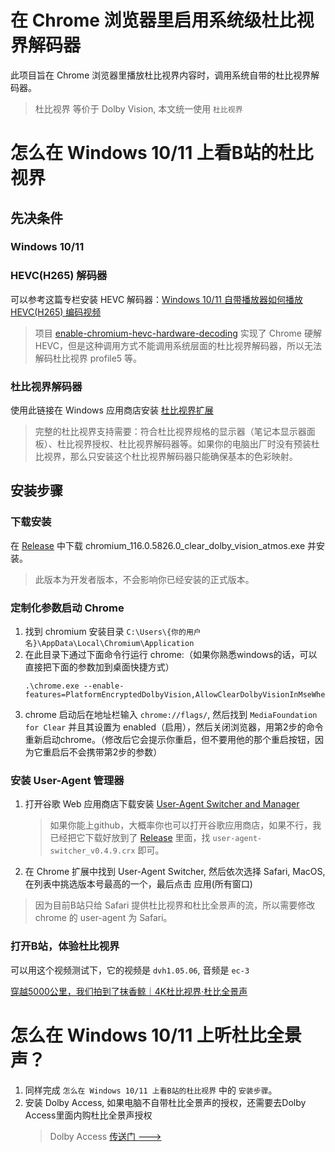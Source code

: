 # 在 Chrome 浏览器里启用系统级杜比视界解码器
此项目旨在 Chrome 浏览器里播放杜比视界内容时，调用系统自带的杜比视界解码器。

> 杜比视界 等价于 Dolby Vision, 本文统一使用 `杜比视界`

# 怎么在 Windows 10/11 上看B站的杜比视界

## 先决条件

### Windows 10/11

### HEVC(H265) 解码器
可以参考这篇专栏安装 HEVC 解码器：[Windows 10/11 自带播放器如何播放 HEVC(H265) 编码视频](https://www.bilibili.com/read/cv11274235)

> 项目 [enable-chromium-hevc-hardware-decoding](https://github.com/StaZhu/enable-chromium-hevc-hardware-decoding) 实现了 Chrome 硬解 HEVC，但是这种调用方式不能调用系统层面的杜比视界解码器，所以无法解码杜比视界 profile5 等。

### 杜比视界解码器
使用此链接在 Windows 应用商店安装 [杜比视界扩展](https://apps.microsoft.com/store/detail/dolby-vision-extensions/9PLTG1LWPHLF)
> 完整的杜比视界支持需要：符合杜比视界规格的显示器（笔记本显示器面板）、杜比视界授权、杜比视界解码器等。如果你的电脑出厂时没有预装杜比视界，那么只安装这个杜比视界解码器只能确保基本的色彩映射。

## 安装步骤

### 下载安装
在 [Release](https://github.com/cjw1115/enable-chromium-dolbyvision-system-decoding/releases/tag/clear_dolby_vision) 中下载 chromium_116.0.5826.0_clear_dolby_vision_atmos.exe 并安装。
> 此版本为开发者版本，不会影响你已经安装的正式版本。

### 定制化参数启动 Chrome
1. 找到 chromium 安装目录 `C:\Users\{你的用户名}\AppData\Local\Chromium\Application`
2. 在此目录下通过下面命令行运行 chrome:（如果你熟悉windows的话，可以直接把下面的参数加到桌面快捷方式）
    ```
    .\chrome.exe --enable-features=PlatformEncryptedDolbyVision,AllowClearDolbyVisionInMseWhenPlatformEncryptedDvEnabled,HardwareSecureDecryption:force_support_clear_lead/true
    ```
3. chrome 启动后在地址栏输入 `chrome://flags/`, 然后找到 `MediaFoundation for Clear` 并且其设置为 enabled（启用），然后关闭浏览器，用第2步的命令重新启动chrome。（修改后它会提示你重启，但不要用他的那个重启按钮，因为它重启后不会携带第2步的参数）

### 安装 User-Agent 管理器
1. 打开谷歌 Web 应用商店下载安装 [User-Agent Switcher and Manager](https://chrome.google.com/webstore/detail/user-agent-switcher-and-m/bhchdcejhohfmigjafbampogmaanbfkg)
   > 如果你能上github，大概率你也可以打开谷歌应用商店，如果不行，我已经把它下载好放到了 [Release](https://github.com/cjw1115/enable-chromium-dolbyvision-system-decoding/releases/tag/clear_dolby_vision) 里面，找 `user-agent-switcher_v0.4.9.crx` 即可。 
3. 在 Chrome 扩展中找到 User-Agent Switcher, 然后依次选择 Safari, MacOS, 在列表中挑选版本号最高的一个，最后点击 应用(所有窗口)

> 因为目前B站只给 Safari 提供杜比视界和杜比全景声的流，所以需要修改 chrome 的 user-agent 为 Safari。

### 打开B站，体验杜比视界
可以用这个视频测试下，它的视频是 `dvh1.05.06`, 音频是 `ec-3`

[穿越5000公里，我们拍到了抹香鲸｜4K杜比视界·杜比全景声](https://www.bilibili.com/video/BV1QX4y1i7B1/)


# 怎么在 Windows 10/11 上听杜比全景声？
1. 同样完成 `怎么在 Windows 10/11 上看B站的杜比视界` 中的 `安装步骤`。
2. 安装 Dolby Access, 如果电脑不自带杜比全景声的授权，还需要去Dolby Access里面内购杜比全景声授权
    > Dolby Access [传送门 --->](https://www.microsoft.com/store/productId/9N0866FS04W8)


